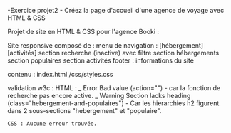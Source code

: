  -Exercice projet2 -
Créez la page d'accueil d'une agence de voyage avec HTML & CSS

Projet de site en HTML & CSS pour l'agence Booki :

Site responsive composé de :
    menu de navigation : [hébergement][activités] 
    section recherche (inactive) avec filtre 
    section hébergements
    section populaires
    section activités
    footer : informations du site

contenu :
    index.html
    /css/styles.css

validation w3c :
    HTML :
        _ Error Bad value (action="") - 
        car la fonction de recherche pas encore active.
        _ Warning Section lacks heading (class="hebergement-and-populaires") -
        Car les hierarchies h2 figurent dans 2 sous-sections "hebergement" et "populaire". 

    CSS : Aucune erreur trouvée.